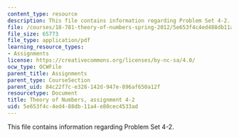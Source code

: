 ```yaml
---
content_type: resource
description: This file contains information regarding Problem Set 4-2.
file: /courses/18-781-theory-of-numbers-spring-2012/5e653f4c4ed488db11a4e80cec4533ad_MIT18_781S12_pset4-2.pdf
file_size: 65773
file_type: application/pdf
learning_resource_types:
- Assignments
license: https://creativecommons.org/licenses/by-nc-sa/4.0/
ocw_type: OCWFile
parent_title: Assignments
parent_type: CourseSection
parent_uid: 84c22f7c-e328-142d-947e-896af650a12f
resourcetype: Document
title: Theory of Numbers, assignment 4-2
uid: 5e653f4c-4ed4-88db-11a4-e80cec4533ad
---
```

This file contains information regarding Problem Set 4-2.
